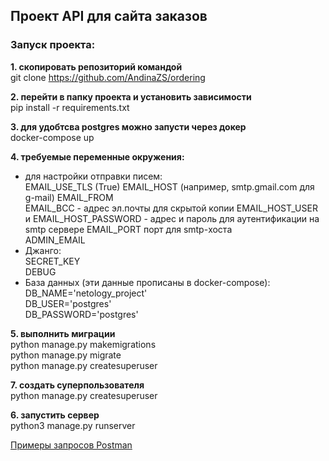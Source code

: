 ## Проект API для сайта заказов

### Запуск проекта:
**1. скопировать репозиторий командой**  
git clone https://github.com/AndinaZS/ordering 


**2. перейти в папку проекта и установить зависимости**    
    pip install -r requirements.txt


**3. для удобтсва postgres можно запусти через докер**  
docker-compose up  


**4. требуемые переменные окружения:**  
- для настройки отправки писем:  
   EMAIL_USE_TLS  (True)
   EMAIL_HOST  (например, smtp.gmail.com для g-mail)
   EMAIL_FROM  
   EMAIL_BCC - адрес эл.почты для скрытой копии
   EMAIL_HOST_USER и  EMAIL_HOST_PASSWORD - адрес и пароль для аутентификации на smtp сервере
   EMAIL_PORT  порт для smtp-хоста  
   ADMIN_EMAIL
- Джанго:  
SECRET_KEY  
DEBUG 
- База данных (эти данные прописаны в docker-compose):  
DB_NAME='netology_project'  
DB_USER='postgres'  
DB_PASSWORD='postgres' 

**5. выполнить миграции**   
python manage.py makemigrations   
python manage.py migrate   
python manage.py createsuperuser   

**7. создать суперпользователя**   
python manage.py createsuperuser

**6. запустить сервер**   
python3 manage.py runserver


[Примеры запросов Postman](https://documenter.getpostman.com/view/18527099/2s8YmKTk21)


